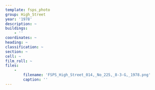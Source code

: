 ```yaml
---
template: fsps_photo
group: High_Street
year: '1978'
description: ~
buildings:
    - ''
coordinates: ~
heading: ~
classification: ~
section: ~
cell: ~
film_roll: ~
files:
    -
        filename: 'FSPS_High_Street_014,_No_225,_8-3-G,_1978.png'
        caption: ''
---
```

